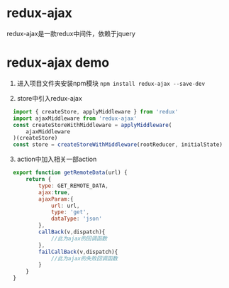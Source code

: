 # redux-ajax
redux-ajax是一款redux中间件，依赖于jquery

# redux-ajax demo
1. 进入项目文件夹安装npm模块
`npm install redux-ajax --save-dev`

2. store中引入redux-ajax
```javascript 
  import { createStore, applyMiddleware } from 'redux'
  import ajaxMiddleware from 'redux-ajax'
  const createStoreWithMiddleware = applyMiddleware(
      ajaxMiddleware
  )(createStore)
  const store = createStoreWithMiddleware(rootReducer, initialState)
```
  
3. action中加入相关一部action
```javascript 
  export function getRemoteData(url) {
      return {
          type: GET_REMOTE_DATA,
          ajax:true,
          ajaxParam:{
              url: url,
              type: 'get',
              dataType: 'json'
          },
          callBack(v,dispatch){
              //此为ajax的回调函数
          },
          failCallBack(v,dispatch){
              //此为ajax的失败回调函数
          }
      }
  }
```
